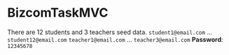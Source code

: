 # BizcomTaskMVC

There are 12 students and 3 teachers seed data.
`student1@email.com` ... `student12@email.com`
`teacher1@email.com` ... `teacher3@email.com`
**Password**: `12345678`
